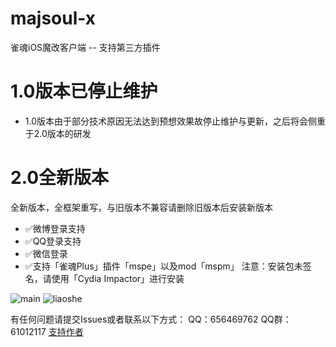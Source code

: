 # majsoul-x
雀魂iOS魔改客户端 -- 支持第三方插件

# 1.0版本已停止维护
- 1.0版本由于部分技术原因无法达到预想效果故停止维护与更新，之后将会侧重于2.0版本的研发

# 2.0全新版本
全新版本，全框架重写，与旧版本不兼容请删除旧版本后安装新版本
- ✅微博登录支持
- ✅QQ登录支持
- ✅微信登录
- ✅支持「雀魂Plus」插件「mspe」以及mod「mspm」
注意：安装包未签名，请使用「Cydia Impactor」进行安装

<img src="https://github.com/moxcomic/majsoul-x/blob/master/IMG_2677.PNG" alt="main"/>
<img src="https://github.com/moxcomic/majsoul-x/blob/master/IMG_2678.PNG" alt="liaoshe"/>

有任何问题请提交Issues或者联系以下方式：
QQ：656469762
QQ群：61012117
<a href="https://afdian.net/@moxcomic/plan">支持作者</a>
